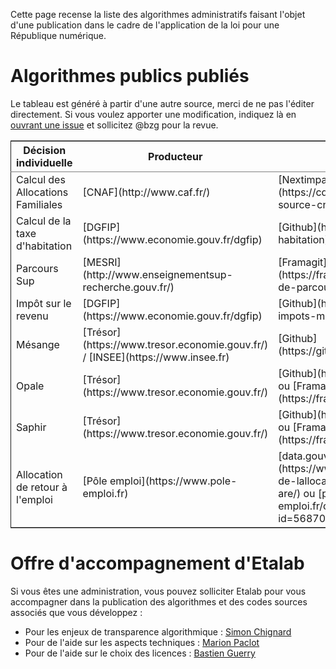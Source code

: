 Cette page recense la liste des algorithmes administratifs faisant l'objet d'une publication dans le cadre de l'application de la loi pour une République numérique.


# Algorithmes publics publiés

Le tableau est généré à partir d'une autre source, merci de ne pas l'éditer directement.  Si vous voulez apporter une modification, indiquez là en [ouvrant une issue](https://github.com/etalab/etalab/issues/new) et sollicitez @bzg pour la revue.

<table border="2" cellspacing="0" cellpadding="6" rules="groups" frame="hsides">


<colgroup>
<col  class="org-left" />

<col  class="org-left" />

<col  class="org-left" />

<col  class="org-left" />

<col  class="org-left" />
</colgroup>
<thead>
<tr>
<th scope="col" class="org-left">Décision individuelle</th>
<th scope="col" class="org-left">Producteur</th>
<th scope="col" class="org-left">URL de l'algorithme</th>
<th scope="col" class="org-left">Informations complémentaires</th>
<th scope="col" class="org-left">Licence</th>
</tr>
</thead>

<tbody>
<tr>
<td class="org-left">Calcul des Allocations Familiales</td>
<td class="org-left">[CNAF](http://www.caf.fr/)</td>
<td class="org-left">[Nextimpact](https://cdn2.nextinpact.com/medias/code-source-cnaf.zip)</td>
<td class="org-left">[Nextimpact](https://www.nextinpact.com/news/106298-les-allocations-familales-nous-ouvrent-code-source-leur-calculateur-daides.htm)</td>
<td class="org-left">N/A</td>
</tr>


<tr>
<td class="org-left">Calcul de la taxe d'habitation</td>
<td class="org-left">[DGFIP](https://www.economie.gouv.fr/dgfip)</td>
<td class="org-left">[Github](https://github.com/etalab/taxe-habitation)</td>
<td class="org-left">[Blog Etalab](https://www.etalab.gouv.fr/temoignage-peut-on-recoder-la-loi-lexemple-de-la-taxe-dhabitation)</td>
<td class="org-left">[CeCILL v2.1](https://github.com/DGTresor/Opale/blob/master/LICENSE)</td>
</tr>


<tr>
<td class="org-left">Parcours Sup</td>
<td class="org-left">[MESRI](http://www.enseignementsup-recherche.gouv.fr/)</td>
<td class="org-left">[Framagit](https://framagit.org/parcoursup/algorithmes-de-parcoursup)</td>
<td class="org-left">[Framagit](https://framagit.org/parcoursup/algorithmes-de-parcoursup/blob/master/README.md)</td>
<td class="org-left">[GNU GPL v3](https://framagit.org/parcoursup/algorithmes-de-parcoursup/blob/master/LICENSE)</td>
</tr>


<tr>
<td class="org-left">Impôt sur le revenu</td>
<td class="org-left">[DGFIP](https://www.economie.gouv.fr/dgfip)</td>
<td class="org-left">[Github](https://github.com/etalab/calculette-impots-m-source-code)</td>
<td class="org-left">[Github](https://github.com/etalab/calculette-impots-m-source-code/blob/master/README.md)</td>
<td class="org-left">[CeCILL v2.1](https://github.com/DGTresor/Opale/blob/master/LICENSE)</td>
</tr>


<tr>
<td class="org-left">Mésange</td>
<td class="org-left">[Trésor](https://www.tresor.economie.gouv.fr/) / [INSEE](https://www.insee.fr)</td>
<td class="org-left">[Github](https://github.com/InseeFr/Mesange)</td>
<td class="org-left">[Github](https://github.com/InseeFr/Mesange/blob/master/README.md)</td>
<td class="org-left">[CeCILL v2.1](https://github.com/DGTresor/Opale/blob/master/LICENSE)</td>
</tr>


<tr>
<td class="org-left">Opale</td>
<td class="org-left">[Trésor](https://www.tresor.economie.gouv.fr/)</td>
<td class="org-left">[Github](https://github.com/DGTresor/Opale) ou [Framagit](https://framagit.org/DGTresor/Opale)</td>
<td class="org-left">[Github](https://github.com/DGTresor/Opale/blob/master/README.md)</td>
<td class="org-left">[CeCILL v2.1](https://github.com/DGTresor/Opale/blob/master/LICENSE)</td>
</tr>


<tr>
<td class="org-left">Saphir</td>
<td class="org-left">[Trésor](https://www.tresor.economie.gouv.fr/)</td>
<td class="org-left">[Github](https://github.com/DGTresor/Saphir) ou [Framagit](https://framagit.org/DGTresor/Saphir)</td>
<td class="org-left">[Github](https://github.com/DGTresor/Saphir/blob/master/README.md)</td>
<td class="org-left">[CeCILL v2.1](https://github.com/DGTresor/Opale/blob/master/LICENSE)</td>
</tr>


<tr>
<td class="org-left">Allocation de retour à l'emploi</td>
<td class="org-left">[Pôle emploi](https://www.pole-emploi.fr)</td>
<td class="org-left">[data.gouv.fr](https://www.data.gouv.fr/fr/datasets/calcul-de-lallocation-daide-au-retour-a-lemploi-are/) ou [pole-emploi.fr](https://www.pole-emploi.fr/candidat/algorithmes-@/index.jspz?id=568707)</td>
<td class="org-left">[Pôle emploi](https://www.pole-emploi.fr/candidat/algorithmes-@/index.jspz?id=568707)</td>
<td class="org-left">[CeCILL-C](http://www.cecill.info/licences/Licence_CeCILL-C_V1-fr.html)</td>
</tr>
</tbody>
</table>


# Offre d'accompagnement d'Etalab

Si vous êtes une administration, vous pouvez solliciter Etalab pour vous accompagner dans la publication des algorithmes et des codes sources associés que vous développez :

-   Pour les enjeux de transparence algorithmique : [Simon Chignard](mailto:simon.chignard@data.gouv.fr)
-   Pour de l'aide sur les aspects techniques : [Marion Paclot](mailto:marion.paclot@data.gouv.fr)
-   Pour de l'aide sur le choix des licences : [Bastien Guerry](mailto:bastien.guerry@data.gouv.fr)

